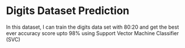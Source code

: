 # Digits Dataset Prediction
 In this dataset, I can train the digits data set with 80:20 and get the best ever accuracy score upto 98% using Support Vector Machine Classifier (SVC)
